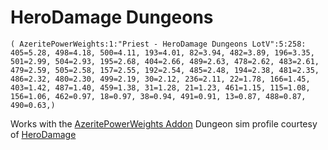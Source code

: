 # HeroDamage Dungeons
```
( AzeritePowerWeights:1:"Priest - HeroDamage Dungeons LotV":5:258: 405=5.28, 498=4.18, 500=4.11, 193=4.01, 82=3.94, 482=3.89, 196=3.35, 501=2.99, 504=2.93, 195=2.68, 404=2.66, 489=2.63, 478=2.62, 483=2.61, 479=2.59, 505=2.58, 157=2.55, 192=2.54, 485=2.48, 194=2.38, 481=2.35, 486=2.32, 480=2.30, 499=2.19, 30=2.12, 236=2.11, 22=1.78, 166=1.45, 403=1.42, 487=1.40, 459=1.38, 31=1.28, 21=1.23, 461=1.15, 115=1.08, 156=1.06, 462=0.97, 18=0.97, 38=0.94, 491=0.91, 13=0.87, 488=0.87, 490=0.63,)
```

 Works with the [AzeritePowerWeights Addon](https://wow.curseforge.com/projects/azeritepowerweights)
 Dungeon sim profile courtesy of [HeroDamage](https://www.herodamage.com/)